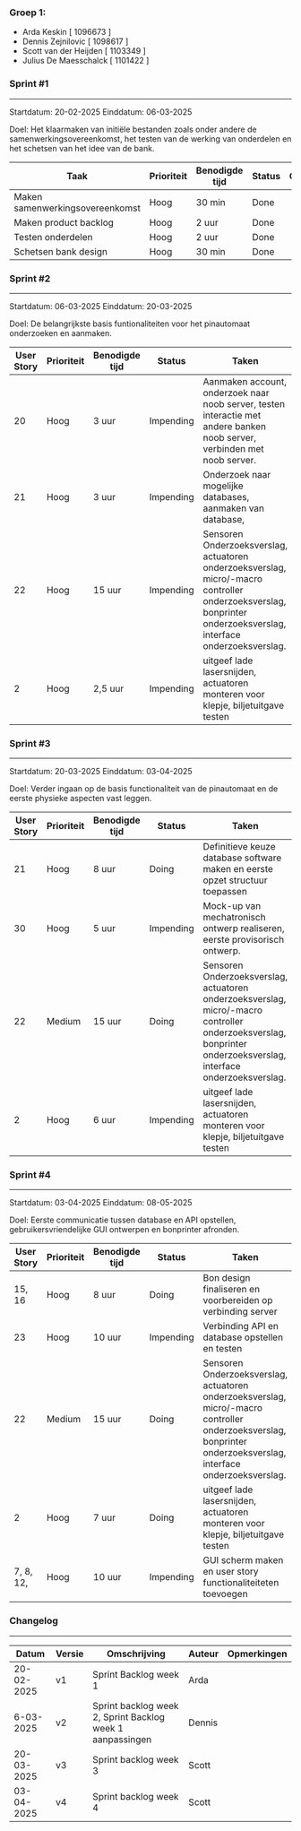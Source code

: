 ### Groep 1:
- Arda Keskin [ 1096673 ]
- Dennis Zejnilovic [ 1098617 ]
- Scott van der Heijden [ 1103349 ]
- Julius De Maesschalck [ 1101422 ]

### Sprint #1

---

Startdatum: 20-02-2025
Einddatum: 06-03-2025

Doel: Het klaarmaken van initiële bestanden zoals onder andere de samenwerkingsovereenkomst, het testen van de werking van onderdelen en het schetsen van het idee van de bank.

| Taak                            | Prioriteit | Benodigde tijd | Status | Opmerkingen |
| ------------------------------- | ---------- | -------------- | ------ | ----------- |
| Maken samenwerkingsovereenkomst | Hoog       | 30 min         | Done   |             |
| Maken product backlog           | Hoog       | 2 uur          | Done   |             |
| Testen onderdelen               | Hoog       | 2 uur          | Done  |             |
| Schetsen bank design            | Hoog       | 30 min         | Done   |             |

### Sprint #2

---

Startdatum: 06-03-2025
Einddatum: 20-03-2025

Doel: De belangrijkste basis funtionaliteiten voor het pinautomaat onderzoeken en aanmaken.

| User Story                      | Prioriteit | Benodigde tijd | Status | Taken       | Opmerkingen |
| ------------------------------- | ---------- | -------------- | ------ | ----------- | ----------- |
| 20                              | Hoog       | 3 uur          | Impending | Aanmaken account, onderzoek naar noob server, testen interactie met andere banken noob server, verbinden met noob server.  |             |
| 21                              | Hoog       | 3 uur          | Impending | Onderzoek naar mogelijke databases, aanmaken van database,             |             |
 | 22                              | Hoog       | 15 uur        | Impending | Sensoren Onderzoeksverslag, actuatoren onderzoeksverslag, micro/-macro controller onderzoeksverslag, bonprinter onderzoeksverslag, interface onderzoeksverslag. |             |
 | 2                               | Hoog       | 2,5 uur          | Impending |  uitgeef lade lasersnijden, actuatoren monteren voor klepje, biljetuitgave testen           |             |

 ### Sprint #3

---

Startdatum: 20-03-2025
Einddatum: 03-04-2025

Doel: Verder ingaan op de basis functionaliteit van de pinautomaat en de eerste physieke aspecten vast leggen.

| User Story                      | Prioriteit | Benodigde tijd | Status | Taken       | Opmerkingen |
| ------------------------------- | ---------- | -------------- | ------ | ----------- | ----------- |
| 21                              | Hoog       |  8 uur         | Doing |  Definitieve keuze database software maken en eerste opzet structuur toepassen |             |
|  30                             | Hoog       | 5 uur          | Impending | Mock-up van mechatronisch ontwerp realiseren, eerste provisorisch ontwerp.             |             |
 | 22                              | Medium       | 15 uur        | Doing | Sensoren Onderzoeksverslag, actuatoren onderzoeksverslag, micro/-macro controller onderzoeksverslag, bonprinter onderzoeksverslag, interface onderzoeksverslag. | Prioriteit verlaagd en benodigde tijd verhoogd.            |
 | 2                               | Hoog       | 6 uur          | Impending |  uitgeef lade lasersnijden, actuatoren monteren voor klepje, biljetuitgave testen           |  Vervolg sprint 2           |

 ### Sprint #4

---

Startdatum: 03-04-2025
Einddatum: 08-05-2025

Doel: Eerste communicatie tussen database en API opstellen, gebruikersvriendelijke GUI ontwerpen en bonprinter afronden.

| User Story                      | Prioriteit | Benodigde tijd | Status | Taken       | Wie? |
| ------------------------------- | ---------- | -------------- | ------ | ----------- | ----------- |
| 15, 16                              | Hoog       |  8 uur         | Doing | Bon design finaliseren en voorbereiden op verbinding server | Scott       | 
| 23                              | Hoog       |  10 uur          | Impending | Verbinding API en database opstellen en testen             | Dennis            |
 | 22                              | Medium       | 15 uur        | Doing | Sensoren Onderzoeksverslag, actuatoren onderzoeksverslag, micro/-macro controller onderzoeksverslag, bonprinter onderzoeksverslag, interface onderzoeksverslag. | Julius en Arda            |
 | 2                               | Hoog       | 7 uur          | Doing |  uitgeef lade lasersnijden, actuatoren monteren voor klepje, biljetuitgave testen           | Arda          |
 | 7, 8, 12,                                | Hoog       | 10 uur          | Impending | GUI scherm maken en user story functionaliteiteten toevoegen           | Julius          |

### Changelog

---

| Datum      | Versie | Omschrijving  | Auteur | Opmerkingen |
| ---------- | ------ | ------------- | ------ | ----------- |
| 20-02-2025 | v1     | Sprint Backlog week 1  | Arda   |             |
| 6-03-2025 | v2     | Sprint backlog week 2, Sprint Backlog week 1 aanpassingen | Dennis   |             |
| 20-03-2025 | v3     | Sprint backlog week 3  | Scott |      |
| 03-04-2025 | v4     | Sprint backlog week 4  | Scott |      |
